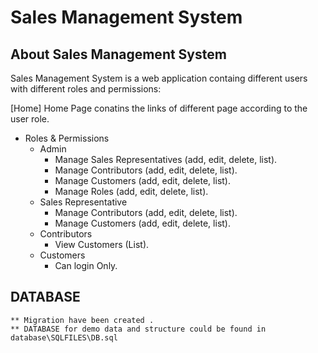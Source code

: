 # Sales Management System

## About Sales Management System

Sales Management System is a web application containg different users with different roles and permissions:

[Home]
Home Page conatins the links of different page according to the user role.
 - Roles & Permissions
	- Admin
		- Manage Sales Representatives (add, edit, delete, list).
		- Manage Contributors (add, edit, delete, list).
		- Manage Customers (add, edit, delete, list).
		- Manage Roles (add, edit, delete, list).
	- Sales Representative
		- Manage Contributors (add, edit, delete, list).
		- Manage Customers (add, edit, delete, list).
	- Contributors
		- View Customers (List).
	- Customers
		- Can login Only.
	
## DATABASE
	** Migration have been created .
	** DATABASE for demo data and structure could be found in database\SQLFILES\DB.sql
	
	
